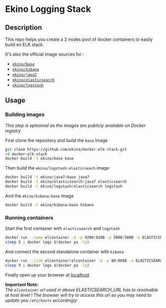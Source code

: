 # Ekino Logging Stack

## Description

This repo helps you create a 2 nodes pool of docker containers to easily build
en ELK stack.

It's also the official image sources for :
* [`ekino/base`](https://registry.hub.docker.com/u/ekino/base/)
 * [`ekino/kibana`](https://registry.hub.docker.com/u/ekino/kibana/)
 * [`ekino/java7`](https://registry.hub.docker.com/u/ekino/java7/)
  * [`ekino/elasticsearch`](https://registry.hub.docker.com/u/ekino/elasticsearch/)
   * [`ekino/logstash`](https://registry.hub.docker.com/u/ekino/logstash/)

## Usage

### Building images

*This step is optionnal as the images are publicly available on Docker registry*

First clone the repository and build the `base` image
```bash
git clone https://github.com/ekino/docker-elk-stack.git
cd docker-elk-stack
docker build -t ekino/base base
```

Then build the `ekino/logstash:elasticseach` image
```bash
docker build -t ekino/java7:base java7
docker build -t ekino/elasticsearch:java7 elasticsearch
docker build -t ekino/logstash:elasticsearch logstash
```

And the `ekino/kibana:base` image
```bash
docker build -t ekino/kibana:base kibana
```

### Running containers

Start the first container with `elasticsearch` and `logstash`
```bash
docker run --name elcontainer -d -p 9200:9200 -p 5000:5000 -e ELASTICSEARCH_AUTH=none ekino/logstash:elasticsearch
sleep 5 ; docker logs $(docker ps -lq)
```

And connect the second standalone container with `kibana`
```bash
docker run --link elcontainer:elcontainer -d -p 80:8080 -e ELASTICSEARCH_URL="http://elcontainer:9200" ekino/kibana:base
sleep 5 ; docker logs $(docker ps -lq)
```

Finally open up your browser at [localhost](http://localhost/)

**Important Note:**  
*The `elcontainer` url used in above ELASTICSEARCH_URL has to resolvable at 
host level ! The browser will try to access this url so you may need to update 
you `/etc/hosts` accordingly*